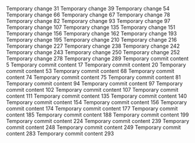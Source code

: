 Temporary change 31
Temporary change 39
Temporary change 54
Temporary change 66
Temporary change 67
Temporary change 78
Temporary change 82
Temporary change 93
Temporary change 97
Temporary change 107
Temporary change 135
Temporary change 151
Temporary change 156
Temporary change 162
Temporary change 193
Temporary change 195
Temporary change 210
Temporary change 216
Temporary change 227
Temporary change 238
Temporary change 242
Temporary change 243
Temporary change 250
Temporary change 252
Temporary change 278
Temporary change 289
Temporary commit content 5
Temporary commit content 17
Temporary commit content 20
Temporary commit content 53
Temporary commit content 68
Temporary commit content 74
Temporary commit content 75
Temporary commit content 81
Temporary commit content 94
Temporary commit content 97
Temporary commit content 102
Temporary commit content 107
Temporary commit content 111
Temporary commit content 135
Temporary commit content 140
Temporary commit content 154
Temporary commit content 156
Temporary commit content 174
Temporary commit content 177
Temporary commit content 185
Temporary commit content 188
Temporary commit content 199
Temporary commit content 224
Temporary commit content 239
Temporary commit content 248
Temporary commit content 249
Temporary commit content 283
Temporary commit content 293
